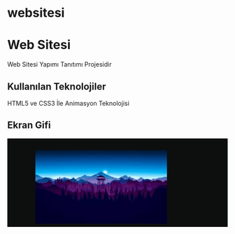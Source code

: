 # websitesi

<h1 >Web Sitesi</h1>

Web Sitesi Yapımı Tanıtımı Projesidir

<h2> Kullanılan Teknolojiler </h2>

HTML5 ve CSS3 İle Animasyon Teknolojisi

<h2> Ekran Gifi</h2>

![](ekran.gif)
